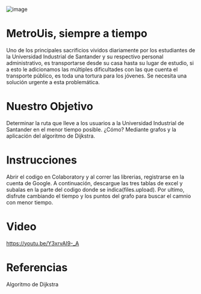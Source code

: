 ![image](https://user-images.githubusercontent.com/99229947/156935948-eaf9ff78-fa52-48d2-8712-87b0c60f18f3.png)


# MetroUis, siempre a tiempo

Uno de los principales sacrificios vividos diariamente por los estudiantes de la Universidad Industrial de Santander y su respectivo personal administrativo, es transportarse desde su casa hasta su lugar de estudio, si a esto le adicionamos las múltiples dificultades con las que cuenta el transporte público, es toda una tortura para los jóvenes. Se necesita una solución urgente a esta problemática. 

# Nuestro Objetivo

Determinar la ruta que lleve a los usuarios a la Universidad Industrial de Santander en el menor tiempo posible.
¿Cómo? Mediante grafos y la aplicación del algoritmo de Dijkstra.

# Instrucciones

Abrir el codigo en Colaboratory y al correr las librerias, registrarse en la cuenta de Google. A continuación, descargue las tres tablas de excel y subalas en la parte del codigo donde se indica(files.upload). Por ultimo, disfrute cambiando el tiempo y los puntos del grafo para buscar el camnio con menor tiempo.

# Video

https://youtu.be/Y3xrvAI9-_A

# Referencias

Algoritmo de Dijkstra
